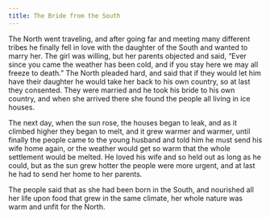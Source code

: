 ```yaml
---
title: The Bride from the South
---
```


The North went traveling, and after going far and meeting many different tribes he finally fell in love with the daughter of the South and wanted to marry her. The girl was willing, but her parents objected and said, “Ever since you came the weather has been cold, and if you stay here we may all freeze to death.” The North pleaded hard, and said that if they would let him have their daughter he would take her back to his own country, so at last they consented. They were married and he took his bride to his own country, and when she arrived there she found the people all living in ice houses.

The next day, when the sun rose, the houses began to leak, and as it climbed higher they began to melt, and it grew warmer and warmer, until finally the people came to the young husband and told him he must send his wife home again, or the weather would get so warm that the whole settlement would be melted. He loved his wife and so held out as long as he could, but as the sun grew hotter the people were more urgent, and at last he had to send her home to her parents.

The people said that as she had been born in the South, and nourished all her life upon food that grew in the same climate, her whole nature was warm and unfit for the North.
